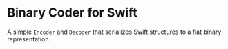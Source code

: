# Binary Coder for Swift

A simple `Encoder` and `Decoder` that serializes Swift structures to a flat binary representation.
